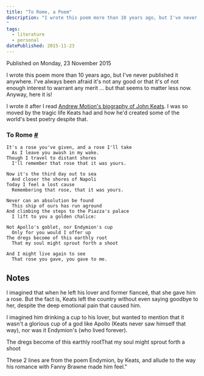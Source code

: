 ```yaml
---
title: "To Rome, a Poem"
description: "I wrote this poem more than 10 years ago, but I've never published it anywhere. I've always been afraid it's not any good or that it's of not enough interest to warrant any merit ... but that seems to matter less now. Anyway, here it is!
"
tags: 
  - literature
  - personal
datePublished: 2015-11-23
---
```


Published on Monday, 23 November 2015

I wrote this poem more than 10 years ago, but I've never published it anywhere. I've always been afraid it's not any good or that it's of not enough interest to warrant any merit ... but that seems to matter less now. Anyway, here it is!

I wrote it after I read [Andrew Motion's biography of John Keats](https://www.amazon.co.uk/dp/0571172288). I was so moved by the tragic life Keats had and how he'd created some of the world's best poetry despite that.

### To Rome [#](https://deliciousreverie.co.uk/posts/to-rome-a-poem/#to-rome)

<div class="[&>pre]:!ml-0 [&>pre]:!mr-0 [&>pre]:!bg-transparent">

```plaintext
It's a rose you've given, and a rose I'll take
  As I leave you awash in my wake.
Though I travel to distant shores
  I'll remember that rose that it was yours.

Now it's the third day out to sea
  And closer the shores of Napoli
Today I feel a lost cause
  Remembering that rose, that it was yours.

Never can an absolution be found
  This ship of ours has run aground
And climbing the steps to the Piazza's palace
  I lift to you a golden chalice:

Not Apollo's goblet, nor Endymion's cup
  Only for you would I offer up
The dregs become of this earthly root
  That my soul might sprout forth a shoot

And I might live again to see
  That rose you gave, you gave to me.
```

</div>

## Notes

I imagined that when he left his lover and former fianceé, that she gave him a rose. But the fact is, Keats left the country without even saying goodbye to her, despite the deep emotional pain that caused him.

I imagined him drinking a cup to his lover, but wanted to mention that it wasn't a glorious cup of a god like Apollo (Keats never saw himself that way), nor was it Endymion's (who lived forever).

The dregs become of this earthly rootThat my soul might sprout forth a shoot

These 2 lines are from the poem Endymion, by Keats, and allude to the way his romance with Fanny Brawne made him feel."